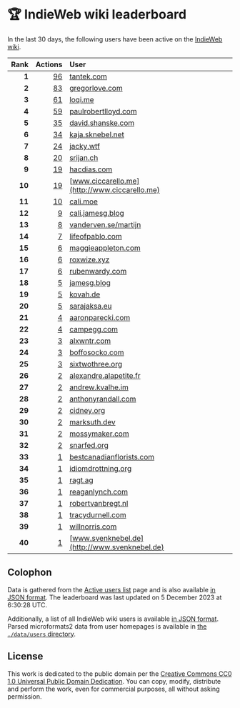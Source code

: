 # 🏆 IndieWeb wiki leaderboard

In the last 30 days, the following users have been active on the [IndieWeb wiki](https://indieweb.org).

| Rank | Actions | User |
|-----:|--------:|:-----|
| **1** | [96](https://indieweb.org/Special:Contributions/Tantek.com) | [tantek.com](http://tantek.com) |
| **2** | [83](https://indieweb.org/Special:Contributions/Gregorlove.com) | [gregorlove.com](http://gregorlove.com) |
| **3** | [61](https://indieweb.org/Special:Contributions/Loqi.me) | [loqi.me](http://loqi.me) |
| **4** | [59](https://indieweb.org/Special:Contributions/Paulrobertlloyd.com) | [paulrobertlloyd.com](http://paulrobertlloyd.com) |
| **5** | [35](https://indieweb.org/Special:Contributions/David.shanske.com) | [david.shanske.com](http://david.shanske.com) |
| **6** | [34](https://indieweb.org/Special:Contributions/Kaja.sknebel.net) | [kaja.sknebel.net](http://kaja.sknebel.net) |
| **7** | [24](https://indieweb.org/Special:Contributions/Jacky.wtf) | [jacky.wtf](http://jacky.wtf) |
| **8** | [20](https://indieweb.org/Special:Contributions/Srijan.ch) | [srijan.ch](http://srijan.ch) |
| **9** | [19](https://indieweb.org/Special:Contributions/Hacdias.com) | [hacdias.com](http://hacdias.com) |
| **10** | [19](https://indieweb.org/Special:Contributions/Www.ciccarello.me) | [www.ciccarello.me](http://www.ciccarello.me) |
| **11** | [10](https://indieweb.org/Special:Contributions/Cali.moe) | [cali.moe](http://cali.moe) |
| **12** | [9](https://indieweb.org/Special:Contributions/Cali.jamesg.blog) | [cali.jamesg.blog](http://cali.jamesg.blog) |
| **13** | [8](https://indieweb.org/Special:Contributions/Vanderven.se_martijn) | [vanderven.se/martijn](http://vanderven.se/martijn) |
| **14** | [7](https://indieweb.org/Special:Contributions/Lifeofpablo.com) | [lifeofpablo.com](http://lifeofpablo.com) |
| **15** | [6](https://indieweb.org/Special:Contributions/Maggieappleton.com) | [maggieappleton.com](http://maggieappleton.com) |
| **16** | [6](https://indieweb.org/Special:Contributions/Roxwize.xyz) | [roxwize.xyz](http://roxwize.xyz) |
| **17** | [6](https://indieweb.org/Special:Contributions/Rubenwardy.com) | [rubenwardy.com](http://rubenwardy.com) |
| **18** | [5](https://indieweb.org/Special:Contributions/Jamesg.blog) | [jamesg.blog](http://jamesg.blog) |
| **19** | [5](https://indieweb.org/Special:Contributions/Kovah.de) | [kovah.de](http://kovah.de) |
| **20** | [5](https://indieweb.org/Special:Contributions/Sarajaksa.eu) | [sarajaksa.eu](http://sarajaksa.eu) |
| **21** | [4](https://indieweb.org/Special:Contributions/Aaronparecki.com) | [aaronparecki.com](http://aaronparecki.com) |
| **22** | [4](https://indieweb.org/Special:Contributions/Campegg.com) | [campegg.com](http://campegg.com) |
| **23** | [3](https://indieweb.org/Special:Contributions/Alxwntr.com) | [alxwntr.com](http://alxwntr.com) |
| **24** | [3](https://indieweb.org/Special:Contributions/Boffosocko.com) | [boffosocko.com](http://boffosocko.com) |
| **25** | [3](https://indieweb.org/Special:Contributions/Sixtwothree.org) | [sixtwothree.org](http://sixtwothree.org) |
| **26** | [2](https://indieweb.org/Special:Contributions/Alexandre.alapetite.fr) | [alexandre.alapetite.fr](http://alexandre.alapetite.fr) |
| **27** | [2](https://indieweb.org/Special:Contributions/Andrew.kvalhe.im) | [andrew.kvalhe.im](http://andrew.kvalhe.im) |
| **28** | [2](https://indieweb.org/Special:Contributions/Anthonyrandall.com) | [anthonyrandall.com](http://anthonyrandall.com) |
| **29** | [2](https://indieweb.org/Special:Contributions/Cidney.org) | [cidney.org](http://cidney.org) |
| **30** | [2](https://indieweb.org/Special:Contributions/Marksuth.dev) | [marksuth.dev](http://marksuth.dev) |
| **31** | [2](https://indieweb.org/Special:Contributions/Mossymaker.com) | [mossymaker.com](http://mossymaker.com) |
| **32** | [2](https://indieweb.org/Special:Contributions/Snarfed.org) | [snarfed.org](http://snarfed.org) |
| **33** | [1](https://indieweb.org/Special:Contributions/Bestcanadianflorists.com) | [bestcanadianflorists.com](http://bestcanadianflorists.com) |
| **34** | [1](https://indieweb.org/Special:Contributions/Idiomdrottning.org) | [idiomdrottning.org](http://idiomdrottning.org) |
| **35** | [1](https://indieweb.org/Special:Contributions/Ragt.ag) | [ragt.ag](http://ragt.ag) |
| **36** | [1](https://indieweb.org/Special:Contributions/Reaganlynch.com) | [reaganlynch.com](http://reaganlynch.com) |
| **37** | [1](https://indieweb.org/Special:Contributions/Robertvanbregt.nl) | [robertvanbregt.nl](http://robertvanbregt.nl) |
| **38** | [1](https://indieweb.org/Special:Contributions/Tracydurnell.com) | [tracydurnell.com](http://tracydurnell.com) |
| **39** | [1](https://indieweb.org/Special:Contributions/Willnorris.com) | [willnorris.com](http://willnorris.com) |
| **40** | [1](https://indieweb.org/Special:Contributions/Www.svenknebel.de) | [www.svenknebel.de](http://www.svenknebel.de) |


## Colophon

Data is gathered from the [Active users list](https://indieweb.org/Special:ActiveUsers) page and is also available [in JSON format](https://github.com/jgarber623/indieweb-wiki-leaderboard/blob/main/data/leaderboard.json). The leaderboard was last updated on 5 December 2023 at 6:30:28 UTC.

Additionally, a list of all IndieWeb wiki users is available [in JSON format](https://github.com/jgarber623/indieweb-wiki-leaderboard/blob/main/data/users.json). Parsed microformats2 data from user homepages is available in [the `./data/users` directory](https://github.com/jgarber623/indieweb-wiki-leaderboard/blob/main/data/users).

## License

This work is dedicated to the public domain per the [Creative Commons CC0 1.0 Universal Public Domain Dedication](https://creativecommons.org/publicdomain/zero/1.0/). You can copy, modify, distribute and perform the work, even for commercial purposes, all without asking permission.
